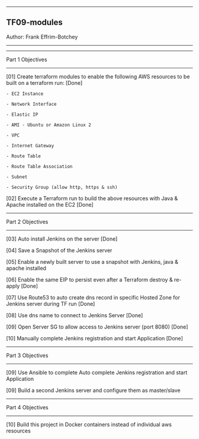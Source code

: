 ---------------------------

## TF09-modules

Author: Frank Effrim-Botchey

---------------------------


-------------------

Part 1 Objectives

-------------------

[01] Create terraform modules to enable the following AWS resources to be built on a terraform run: [Done]

    - EC2 Instance 

    - Network Interface 

    - Elastic IP 

    - AMI - Ubuntu or Amazon Linux 2 

    - VPC 

    - Internet Gateway

    - Route Table

    - Route Table Association

    - Subnet

    - Security Group (allow http, https & ssh)

[02] Execute a Terraform run to build the above resources with Java & Apache installed on the EC2 [Done]



-------------------

Part 2 Objectives

-------------------

[03] Auto install Jenkins on the server [Done]

[04] Save a Snapshot of the Jenkins server

[05] Enable a newly built server to use a snapshot with Jenkins, java & apache installed

[06] Enable the same EIP to persist even after a Terraform destroy & re-apply [Done]

[07] Use Route53 to auto create dns record in specific Hosted Zone for Jenkins server during TF run [Done]

[08] Use dns name to connect to Jenkins Server [Done]

[09] Open Server SG to allow access to Jenkins server (port 8080) [Done]

[10] Manually complete Jenkins registration and start Application [Done]



-------------------

Part 3 Objectives

-------------------

[09] Use Ansible to complete Auto complete Jenkins registration and start Application

[09] Build a second Jenkins server and configure them as master/slave


-------------------

Part 4 Objectives

-------------------

[10] Build this project in Docker containers instead of individual aws resources



